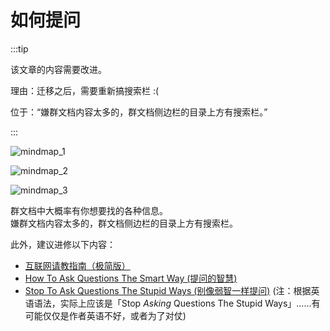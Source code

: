 # 如何提问

:::tip

该文章的内容需要改进。

理由：迁移之后，需要重新搞搜索栏 :(

位于：“嫌群文档内容太多的，群文档侧边栏的目录上方有搜索栏。”

:::

![mindmap_1](/tools/howto/ask_questions/mindmap_1.jpg)

![mindmap_2](/tools/howto/ask_questions/mindmap_2.jpg)

![mindmap_3](/tools/howto/ask_questions/mindmap_3.jpg)

群文档中大概率有你想要找的各种信息。  
嫌群文档内容太多的，群文档侧边栏的目录上方有搜索栏。

此外，建议进修以下内容：

- [互联网请教指南（极简版）](https://sspai.com/post/93295)
- [How To Ask Questions The Smart Way (提问的智慧)](https://lug.ustc.edu.cn/wiki/doc/smart-questions/)
- [Stop To Ask Questions The Stupid Ways (别像弱智一样提问)](https://github.com/tangx/Stop-Ask-Questions-The-Stupid-Ways) (注：根据英语语法，实际上应该是「Stop *Asking* Questions The Stupid Ways」……有可能仅仅是作者英语不好，或者为了对仗)
